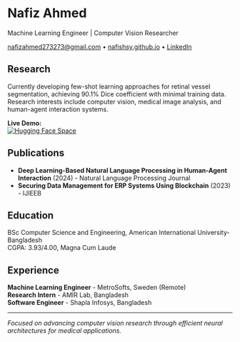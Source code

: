 # Nafiz Ahmed

Machine Learning Engineer | Computer Vision Researcher

[nafizahmed273273@gmail.com](mailto:nafizahmed273273@gmail.com) • [nafishsy.github.io](https://nafishsy.github.io) • [LinkedIn](https://linkedin.com/in/nafishy)

## Research

Currently developing few-shot learning approaches for retinal vessel segmentation, achieving 90.1% Dice coefficient with minimal training data. Research interests include computer vision, medical image analysis, and human-agent interaction systems.

**Live Demo:**  
[![Hugging Face Space](https://img.shields.io/badge/🤗-Few-Shot%20Segmentation-blue)](https://suzera1n-few-shot.hf.space)

## Publications

- **Deep Learning-Based Natural Language Processing in Human-Agent Interaction** (2024) - Natural Language Processing Journal
- **Securing Data Management for ERP Systems Using Blockchain** (2023) - IJIEEB

## Education

BSc Computer Science and Engineering, American International University-Bangladesh  
CGPA: 3.93/4.00, Magna Cum Laude

## Experience

**Machine Learning Engineer** - MetroSofts, Sweden (Remote)  
**Research Intern** - AMIR Lab, Bangladesh  
**Software Engineer** - Shapla Infosys, Bangladesh

---

*Focused on advancing computer vision research through efficient neural architectures for medical applications.*
